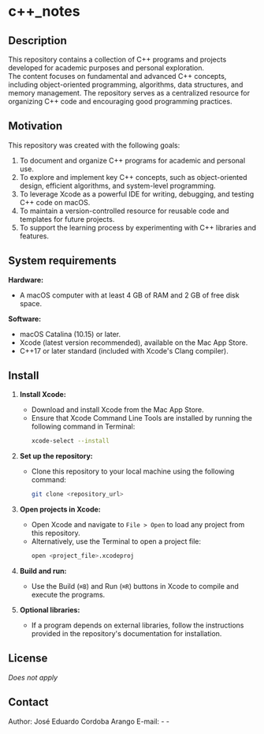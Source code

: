 # c++_notes

## Description  
This repository contains a collection of C++ programs and projects developed for academic purposes and personal exploration.  
The content focuses on fundamental and advanced C++ concepts, including object-oriented programming, algorithms, data structures, and memory management. The repository serves as a centralized resource for organizing C++ code and encouraging good programming practices.

## Motivation  
This repository was created with the following goals:  
1. To document and organize C++ programs for academic and personal use.  
2. To explore and implement key C++ concepts, such as object-oriented design, efficient algorithms, and system-level programming.  
3. To leverage Xcode as a powerful IDE for writing, debugging, and testing C++ code on macOS.  
4. To maintain a version-controlled resource for reusable code and templates for future projects.  
5. To support the learning process by experimenting with C++ libraries and features.  

## System requirements  
**Hardware:**  
- A macOS computer with at least 4 GB of RAM and 2 GB of free disk space.  

**Software:**  
- macOS Catalina (10.15) or later.  
- Xcode (latest version recommended), available on the Mac App Store.  
- C++17 or later standard (included with Xcode's Clang compiler).  

## Install  
1. **Install Xcode:**  
   - Download and install Xcode from the Mac App Store.  
   - Ensure that Xcode Command Line Tools are installed by running the following command in Terminal:  
     ```bash
     xcode-select --install
     ```  

2. **Set up the repository:**  
   - Clone this repository to your local machine using the following command:  
     ```bash
     git clone <repository_url>
     ```  

3. **Open projects in Xcode:**  
   - Open Xcode and navigate to `File > Open` to load any project from this repository.  
   - Alternatively, use the Terminal to open a project file:  
     ```bash
     open <project_file>.xcodeproj
     ```  

4. **Build and run:**  
   - Use the Build (`⌘B`) and Run (`⌘R`) buttons in Xcode to compile and execute the programs.

5. **Optional libraries:**  
   - If a program depends on external libraries, follow the instructions provided in the repository's documentation for installation.

## License  
*Does not apply*

## Contact  
Author: José Eduardo Cordoba Arango
E-mail: - - 
